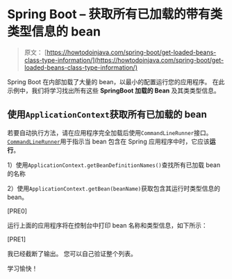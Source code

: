 # Spring Boot – 获取所有已加载的带有类类型信息的 bean

> 原文： [https://howtodoinjava.com/spring-boot/get-loaded-beans-class-type-in​​formation/](https://howtodoinjava.com/spring-boot/get-loaded-beans-class-type-information/)

Spring Boot 在内部加载了大量的 bean，以最小的配置运行您的应用程序。 在此示例中，我们将学习找出所有这些 **SpringBoot 加载的 Bean** 及其类类型信息。

## 使用`ApplicationContext`获取所有已加载的 bean

若要自动执行方法，请在应用程序完全加载后使用`CommandLineRunner`接口。[`CommandLineRunner`](https://docs.spring.io/spring-boot/docs/current/api/org/springframework/boot/CommandLineRunner.html)用于指示当 bean 包含在 Spring 应用程序中时，它应该**运行**。

1）使用`ApplicationContext.getBeanDefinitionNames()`查找所有已加载 bean 的名称

2）使用`ApplicationContext.getBean(beanName)`获取包含其运行时类型信息的 bean。

[PRE0]

运行上面的应用程序将在控制台中打印 bean 名称和类型信息，如下所示：

[PRE1]

我已经截断了输出。 您可以自己验证整个列表。

学习愉快！